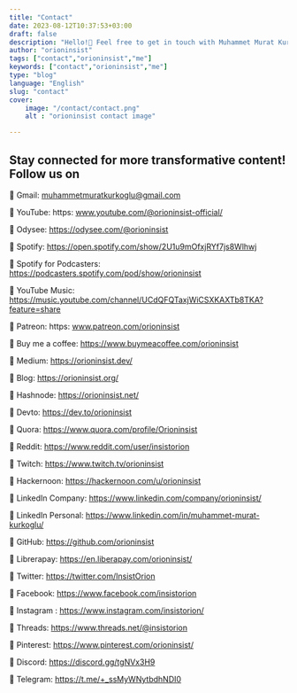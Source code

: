 ```yaml
---
title: "Contact"
date: 2023-08-12T10:37:53+03:00
draft: false
description: "Hello!🚀 Feel free to get in touch with Muhammet Murat Kurkoglu. Whether you have questions about technology, want to discuss collaboration opportunities, or anything else, I'd be happy to hear from you."
author: "orioninsist"
tags: ["contact","orioninsist","me"]
keywords: ["contact","orioninsist","me"]
type: "blog"
language: "English"
slug: "contact"
cover:
    image: "/contact/contact.png"
    alt : "orioninsist contact image"

---
```


## Stay connected for more transformative content! Follow us on

🚀 Gmail: muhammetmuratkurkoglu@gmail.com

🚀 YouTube: https: www.youtube.com/@orioninsist-official/

🚀 Odysee: https://odysee.com/@orioninsist

🚀 Spotify: https://open.spotify.com/show/2U1u9mOfxjRYf7js8Wlhwj

🚀 Spotify for Podcasters: https://podcasters.spotify.com/pod/show/orioninsist

🚀 YouTube Music: https://music.youtube.com/channel/UCdQFQTaxjWiCSXKAXTb8TKA?feature=share

🚀 Patreon: https: www.patreon.com/orioninsist

🚀 Buy me a coffee: https://www.buymeacoffee.com/orioninsist

🚀 Medium: https://orioninsist.dev/

🚀 Blog: https://orioninsist.org/

🚀 Hashnode: https://orioninsist.net/

🚀 Devto: https://dev.to/orioninsist

🚀 Quora: https://www.quora.com/profile/Orioninsist

🚀 Reddit: https://www.reddit.com/user/insistorion

🚀 Twitch: https://www.twitch.tv/orioninsist

🚀 Hackernoon: https://hackernoon.com/u/orioninsist

🚀 LinkedIn Company: https://www.linkedin.com/company/orioninsist/

🚀 LinkedIn Personal: https://www.linkedin.com/in/muhammet-murat-kurkoglu/

🚀 GitHub: https://github.com/orioninsist

🚀 Librerapay: https://en.liberapay.com/orioninsist/

🚀 Twitter: https://twitter.com/InsistOrion

🚀 Facebook: https://www.facebook.com/insistorion

🚀 Instagram : https://www.instagram.com/insistorion/

🚀 Threads: https://www.threads.net/@insistorion

🚀 Pinterest: https://www.pinterest.com/orioninsist/

🚀 Discord: https://discord.gg/tgNVx3H9

🚀 Telegram: https://t.me/+_ssMyWNytbdhNDI0
